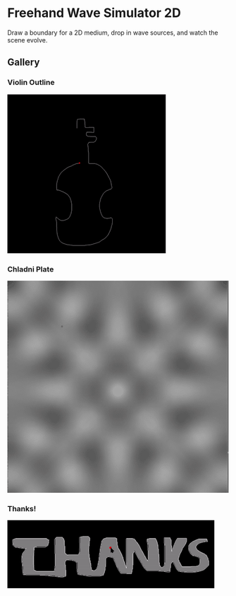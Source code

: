 # Freehand Wave Simulator 2D
 Draw a boundary for a 2D medium, drop in wave sources, and watch the scene evolve.

## Gallery

### Violin Outline
![Image 1](media/violin.gif)

### Chladni Plate
![Image 2](media/chladni.png)

### Thanks!
![Image 3](media/thanks.gif)

